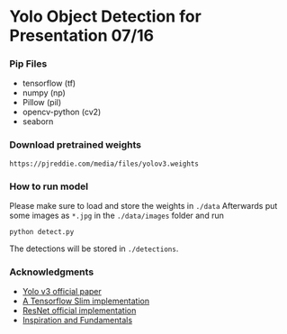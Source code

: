 # Yolo Object Detection for Presentation 07/16


### Pip Files
* tensorflow (tf)
* numpy (np)
* Pillow (pil)
* opencv-python (cv2)
* seaborn

### Download pretrained weights
```
https://pjreddie.com/media/files/yolov3.weights
```

### How to run model
Please make sure to load and store the weights in `./data` Afterwards put some images as `*.jpg`  in the `./data/images` folder
and run
```
python detect.py
```
The detections will be stored in `./detections`.

### Acknowledgments
* [Yolo v3 official paper](https://arxiv.org/abs/1804.02767)
* [A Tensorflow Slim implementation](https://github.com/mystic123/tensorflow-yolo-v3)
* [ResNet official implementation](https://github.com/tensorflow/models/tree/master/official/resnet)
* [Inspiration and Fundamentals](https://www.kaggle.com/aruchomu/yolo-v3-object-detection-in-tensorflow)
